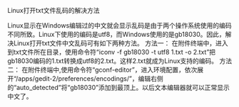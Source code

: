 Linux打开txt文件乱码的解决方法

  Linux显示在Windows编辑过的中文就会显示乱码是由于两个操作系统使用的编码不同所致。Linux下使用的编码是utf8，而Windows使用的是gb18030。因此，解决Linux打开txt文件中文乱码可有如下两种方法。
  方法一：
  在附件终端中，进入到txt文件所在目录，使用命令符“iconv -f gb18030  -t utf8 1.txt -o 2.txt”把gb18030编码的1.txt转换成utf8的2.txt。这样2.txt就成为Linux支持的编码。
  方法二：
  在附件终端中,使用命令符“gconf-editor”，进入环境配置，依次展开“/apps/gedit-2/preferences/encodings/”，编辑右侧的“auto_detected”将“gb18030”添加到最顶上。以后文本编辑器就可以正常显示中文了。
